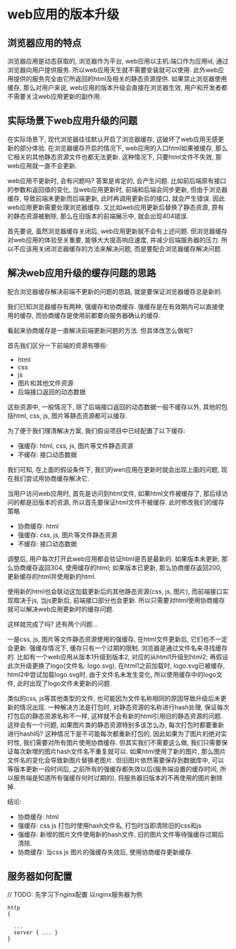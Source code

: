# web应用的版本升级

## 浏览器应用的特点

浏览器应用是动态获取的, 浏览器作为平台, web应用以主机:端口作为应用id, 通过浏览器向用户提供服务. 所以web应用天生就不需要安装就可以使用. 此外web应用提供的服务完全由它所返回的html及相关的静态资源提供. 如果禁止浏览器使用缓存, 那么对用户来说, web应用的版本升级会直接在浏览器生效, 用户和开发者都不需要关注web应用更新的副作用.

## 实际场景下web应用升级的问题

在实际场景下, 现代浏览器往往默认开启了浏览器缓存, 这破坏了web应用无感更新的部分体验. 在浏览器缓存开启的情况下, web应用的入口html如果被缓存, 那么它相关的其他静态资源文件也都无法更新. 这种情况下, 只要html文件不失效, 那web应用就一直不会更新.

web应用不更新时, 会有问题吗? 答案是肯定的, 会产生问题. 比如前后端原有接口的参数和返回值的变化, 当web应用更新时, 前端和后端会同步更新, 但由于浏览器缓存, 导致前端未更新而后端更新, 此时再调用更新后的接口, 就会产生错误. 因此web应用更新需要处理浏览器缓存. 又比如web应用更新后替换了静态资源, 原有的静态资源被删除, 那么在旧版本的前端展示中, 就会出现404错误.

首先要说, 虽然浏览器缓存关闭后, web应用更新就不会有上述问题. 但浏览器缓存对web应用的体验至关重要, 能够大大提高响应速度, 并减少后端服务器的压力. 所以不应该用关闭浏览器缓存的方法来解决问题, 而是要配合浏览器缓存解决问题.

## 解决web应用升级的缓存问题的思路

配合浏览器缓存解决前端不更新的问题的思路, 就是要保证浏览器缓存总是新的.

我们已知浏览器缓存有两种, 强缓存和协商缓存. 强缓存是在有效期内可以直接使用的缓存, 而协商缓存是使用前都要向服务器确认的缓存.

看起来协商缓存是一直解决前端更新问题的方法. 但具体改怎么做呢?

首先我们区分一下前端的资源有哪些:

- html
- css
- js
- 图片和其他文件资源
- 后端接口返回的动态数据

这些资源中, 一般情况下, 除了后端接口返回的动态数据一般不缓存以外, 其他的包括html, css, js, 图片等静态资源都可以缓存.

为了便于我们理清解决方案, 我们假设项目中已经配置了以下缓存:

- 强缓存: html, css, js, 图片等文件静态资源
- 不缓存: 接口动态数据

我们可知, 在上面的假设条件下, 我们的wen应用在更新时就会出现上面的问题, 现在我们尝试用协商缓存解决它.

当用户访问web应用时, 首先是访问到html文件, 如果html文件被缓存了, 那后续访问的都是旧版本的资源, 所以首先要保证html文件不被缓存. 此时修改我们的缓存策略

- 协商缓存: html
- 强缓存: css, js, 图片等文件静态资源
- 不缓存: 接口动态数据

调整后, 用户每次打开此web应用都会验证html是否是最新的. 如果版本未更新, 那么协商缓存返回304, 使用缓存的html; 如果版本已更新, 那么协商缓存返回200, 更新缓存的html并使用新的html.

使用新的html也会联动这加载更新后的其他静态资源(css, js, 图片), 而前端接口实现取决于js, 当js更新后, 前端接口部分也会更新. 所以只需要对html使用协商缓存就可以解决web应用更新时的缓存问题.

这样就完成了吗? 还有两个问题...

一是css, js, 图片等文件静态资源使用的强缓存, 在html文件更新后, 它们也不一定会更新. 强缓存情况下, 缓存只有一个过期的限制, 浏览器是通过文件名来寻找缓存的. 比如有一个web应用从版本1升级到版本2, 对应的从html1升级到html2; 再假设此次升级更换了logo(文件名: logo.svg), 在html1之前加载时, logo.svg已被缓存, html2中尝试加载logo.svg时, 由于文件名未发生变化, 所以使用缓存中的logo文件, 此时出现了logo文件未更新的问题.

类似的css, js等其他类型的文件, 也可能因为文件名称相同的原因导致升级后未更新的情况出现. 一种解决方法是打包时, 对静态资源的名称进行hash处理, 保证每次打包后的静态资源名称不一样, 这样就不会有新的html引用旧的静态资源的问题. 这样会有一个问题, 如果图片类的静态资源特别多该怎么办, 每次打包时都要重新进行hash吗? 这种情况下是不可能每次都重新打包的, 因此如果为了图片的绝对实时性, 我们需要对所有图片使用协商缓存. 但其实我们不需要这么做, 我们只需要保证每次新增的图片hash文件名不重复就可以. 如果html使用了新的图片, 那么图片文件名的变化会导致新图片替换老图片. 但旧图片依然需要保存到数据库中, 可以等版本更新一段时间后, 之前所有的强缓存都失效以后(服务端设置的缓存时间, 所以服务端是知道所有强缓存何时过期的), 将服务器旧版本的不再使用的图片删除掉.


结论:

- 协商缓存: html
- 强缓存: css js 打包时使用hash文件名, 打包时当即清除旧的css和js
- 强缓存: 新增的图片文件使用新的hash文件, 旧的图片文件等待强缓存过期后清除.
- 协商缓存: 当css js 图片的强缓存失效后, 使用协商缓存更新缓存.

## 服务器如何配置
// TODO: 先学习下nginx配置
以nginx服务器为例

```
http
{

  ...
  server { ... }
}

```